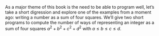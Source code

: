 As a major theme of this book is the need to be able to program well, let’s take a short
digression and explore one of the examples from a moment ago: writing a number as a
sum of four squares. We’ll give two short programs to compute the number of ways of
representing an integer as a sum of four squares $`a^2 + b^2 + c^2 + d^2`$ with $`a \leqslant b \leqslant c \leqslant d`$.
